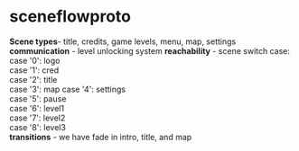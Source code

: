 # sceneflowproto

**Scene types**- title, credits, game levels, menu, map, settings
**communication** - level unlocking system
**reachability** -  scene switch case:
case '0': logo  
case '1': cred  
case '2': title  
case '3': map
case '4': settings  
case '5': pause  
case '6': level1  
case '7': level2  
case '8': level3  
**transitions** - we have fade in intro, title, and map